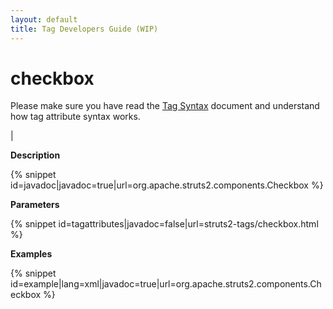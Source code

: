 ```yaml
---
layout: default
title: Tag Developers Guide (WIP)
---
```


# checkbox


Please make sure you have read the [Tag Syntax](#PAGE_13927) document and understand how tag attribute syntax works.

| 

__Description__



{% snippet id=javadoc|javadoc=true|url=org.apache.struts2.components.Checkbox %}

__Parameters__



{% snippet id=tagattributes|javadoc=false|url=struts2-tags/checkbox.html %}

__Examples__



{% snippet id=example|lang=xml|javadoc=true|url=org.apache.struts2.components.Checkbox %}
